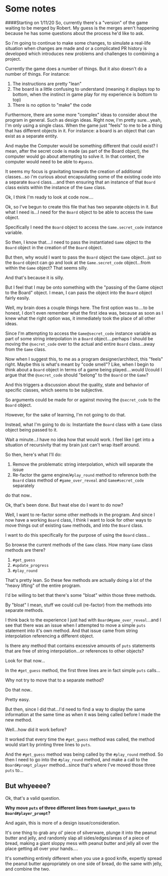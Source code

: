 # Some notes
####Starting on 1/11/20
So, currently there's a "version" of the game waiting to be merged by Robert. My guess is the merges aren't happening because he has some questions about the process he'd like to ask. 

So i'm going to continue to make some changes, to simulate a real-life situation when changes are made and or a complicated PR history is developed which introduces new problems and challenges to combining a project. 

Currently the game does a number of things. But it also doesn't do a number of things. For instance: 

1. The instructions are pretty "lean"
2. The board is a little confusing to understand (meaning it displays top to bottom, when the instinct in game play for my experience is bottom to top)
3. There is no option to "make" the code

Furthermore, there are some more "complex" ideas to consider about the program in general. Such as design ideas. Right now, I'm pretty sure...yeah, I'm only using a single class. When the game just "feels" to me to be a thing that has different objects in it. For instance: a board is an object that can exist as a separate entity. 

And maybe the Computer would be something different that could exist? I mean, after the secret code is made (as part of the Board object), the computer would go about attempting to solve it. In that context, the computer would need to be able to `#guess`. 

It seems my focus is gravitating towards the creation of additional classes...so i'm curious about encapsulating some of the existing code into a separate `Board` class....and then ensuring that an instance of that `Board` class exists within the instance of the `Game` class. 

Ok, I think I'm ready to look at code now....

Ok, so I've begun to create this file that has two separate objects in it. But what I need is...I need for the `Board` object to be able to access the `Game` object.   

Specifically I need the `Board` object to access the `Game.secret_code` instance variable. 

So then, I know that....I need to pass the instantiated `Game` object to the `Board` object in the creation of the `Board` object. 

But then, why would I want to pass the `Board` object the `Game` object...just so the `Board` object can go and look at the `Game.secret_code` object...from within the `Game` object? That seems silly. 

And that's because it is silly. 

But I feel that I may be onto something with the "passing of the Game object to the Board" object. I mean, I can pass the object into the `Board` object fairly easily. 

Well, my brain does a couple things here. The first option was to....to be honest, I don't even remember what the first idea was, because as soon as I knew what the right option was, it immediately took the place of all other ideas. 

Since I'm attempting to access the `Game@secret_code` instance variable as part of some string interpolation in a `Board` object....perhaps I should be moving the `@secret_code` over to the actual and entire `Board` class...away from the `Game` class. 

Now when I suggest this, to me as a program designer/architect, this "feels" right. Maybe this is what's meant by "code smell"? Like, when I begin to think about a `Board` object in terms of a game being played....would I/could I argue that the `@secret_code` should "belong" to the `Board` or the `Game`? 

And this triggers a discussion about the quality, state and behavior of specific classes, which seems to be subjective. 

So arguments could be made for or against moving the `@secret_code` to the `Board` object. 

However, for the sake of learning, I'm not going to do that. 

Instead, what I'm going to do is: Instantiate the `Board` class with a `Game` class object being passed to it. 

Wait a minute...I have no idea how that would work. I feel like I get into a situation of recursivity that my brain just can't wrap itself around. 

So then, here's what I'll do: 

1. Remove the problematic string interpolation, which will separate the issue
2. Re-factor the game engine/`#play_round` method to reference both the `Board` class method of `#game_over_reveal` and `Game#secret_code` separately

do that now..

Ok, that's been done. But hwat else do I want to do now? 

Well, I want to re-factor some other methods in the program. And since I now have a working `Board` class, I think I want to look for other ways to move things out of existing `Game` methods, and into the `Board` class.

I want to do this specifically for the purpose of using the `Board` class...

So browse the current methods of the `Game` class. How many `Game` class methods are there? 

1. `#get_guess`
2. `#update_progress`
3. `#play_round`

That's pretty lean. So these few methods are actually doing a lot of the "heavy lifting" of the entire program. 

I'd be willing to bet that there's some "bloat" within those three methods. 

By "bloat" I mean, stuff we could cull (re-factor) from the methods into separate methods. 

I think back to the experience I just had with `Board#game_over_reveal`...and I see that there was an issue when I attempted to move a simple `puts` statement into it's own method. And that issue came from string interpolation referencing a different object. 

Is there any method that contains excessive amounts of `puts` statements that are free of string interpolation...or references to other objects? 

Look for that now...

In the `#get_guess` method, the first three lines are in fact simple `puts` calls...

Why not try to move that to a separate method? 

Do that now..

Pretty easy. 

But then, since I did that...I'd need to find a way to display the same information at the same time as when it was being called before I made the new method. 

Well...how did it work before? 

It worked that every time the `#get_guess` method was called, the method would start by printing three lines to `puts`. 

And the `#get_guess` method was being called by the `#play_round` method. So then I need to go into the `#play_round` method, and make a call to the `Board#prompt_player` method...since that's where I've moved those three `puts` to...

## But whyeeee?
Ok, that's a valid question. 

**Why move `puts` of three different lines from `Game#get_guess` to `Board#player_prompt`?**

And again, this is more of a design issue/consideration. 

It's one thing to grab any ol' piece of silverware, plunge it into the peanut butter and jelly, and randomly slap all sides/edges/areas of a piece of bread, making a giant sloppy mess with peanut butter and jelly all over the place getting all over your hands....

It's something entirely different when you use a good knife, expertly spread the peanut butter appropriately on one side of bread, do the same with jelly, and combine the two. 